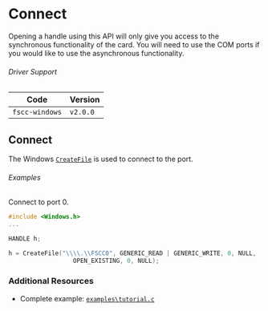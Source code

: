# Connect

Opening a handle using this API will only give you access to the
synchronous functionality of the card. You will need to use the COM ports
if you would like to use the asynchronous functionality.

###### Driver Support
| Code           | Version
| -------------- | --------
| `fscc-windows` | `v2.0.0` 


## Connect
The Windows [`CreateFile`](http://msdn.microsoft.com/en-us/library/windows/desktop/aa363858.aspx)
is used to connect to the port.

###### Examples
Connect to port 0.
```c
#include <Windows.h>
...

HANDLE h;

h = CreateFile("\\\\.\\FSCC0", GENERIC_READ | GENERIC_WRITE, 0, NULL, 
                  OPEN_EXISTING, 0, NULL);
```


### Additional Resources
- Complete example: [`examples\tutorial.c`](https://github.com/commtech/fscc-windows/blob/master/examples/tutorial.c)
